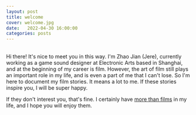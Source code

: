 ```yaml
---
layout: post
title: welcome
cover: welcome.jpg
date:   2022-04-30 16:00:00
categories: posts
---
```

<br>
Hi there! It's nice to meet you in this way. I'm Zhao Jian (Jere), currently working as a game sound designer at Electronic Arts based in Shanghai, and at the beginning of my career is film. However, the art of film still plays an important role in my life, and is even a part of me that I can't lose. So I'm here to document my film stories. It means a lot to me. If these stories inspire you, I will be super happy.

If they don't interest you, that's fine. I certainly have [more than films](https://www.youtube.com/channel/UC1zijzn8qPG5BK8-dVRDRQQ) in my life, and I hope you will enjoy them.